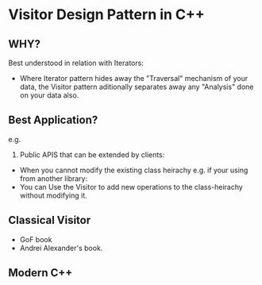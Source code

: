 # Visitor Design Pattern in C++


## WHY?

Best understood in relation with Iterators: 
- Where Iterator pattern hides away the "Traversal" mechanism of your data, the Visitor pattern aditionally separates away any "Analysis" done on your data also.

## Best Application?
e.g. 

1.  Public APIS that can be extended by clients:
-   When you cannot modify the existing class heirachy e.g. if your using from another library:
- You can Use the Visitor to add new operations to the class-heirachy without modifying it.


## Classical Visitor

- GoF book
- Andrei Alexander's book.

## Modern C++ 





